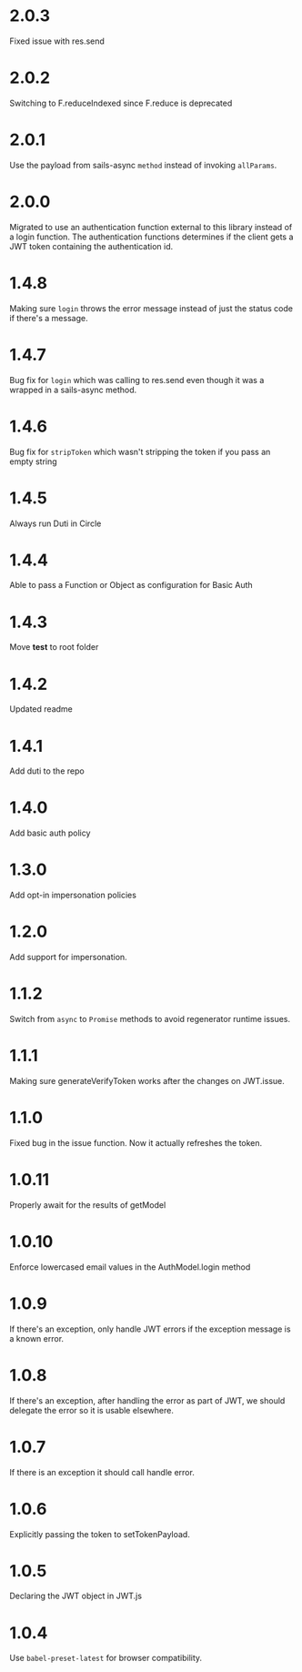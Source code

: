 ﻿# 2.0.3
Fixed issue with res.send

# 2.0.2
Switching to F.reduceIndexed since F.reduce is deprecated

# 2.0.1
Use the payload from sails-async `method` instead of invoking `allParams`.

# 2.0.0
Migrated to use an authentication function external to this library instead of a login function.
The authentication functions determines if the client gets a JWT token containing the authentication id. 

# 1.4.8
Making sure `login` throws the error message instead of just the
status code if there's a message.

# 1.4.7
Bug fix for `login` which was calling to res.send even though it was a
wrapped in a sails-async method.

 # 1.4.6
Bug fix for `stripToken` which wasn't stripping the token if you pass an empty string

# 1.4.5
Always run Duti in Circle

# 1.4.4
Able to pass a Function or Object as configuration for Basic Auth

# 1.4.3
Move __test__ to root folder

# 1.4.2
Updated readme

# 1.4.1
Add duti to the repo

# 1.4.0
Add basic auth policy

# 1.3.0
Add opt-in impersonation policies

# 1.2.0
Add support for impersonation.

# 1.1.2
Switch from `async` to `Promise` methods to avoid regenerator runtime issues.

# 1.1.1
Making sure generateVerifyToken works after the changes on JWT.issue.

# 1.1.0
Fixed bug in the issue function. Now it actually refreshes the token.

# 1.0.11
Properly await for the results of getModel

# 1.0.10
Enforce lowercased email values in the AuthModel.login method

# 1.0.9
If there's an exception, only handle JWT errors if the exception
message is a known error.

# 1.0.8
If there's an exception, after handling the error as part of JWT, we
should delegate the error so it is usable elsewhere.

# 1.0.7
If there is an exception it should call handle error.

# 1.0.6
Explicitly passing the token to setTokenPayload.

# 1.0.5
Declaring the JWT object in JWT.js

# 1.0.4
Use `babel-preset-latest` for browser compatibility.
